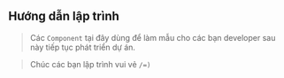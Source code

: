 ## Hướng dẫn lập trình

> Các `Component` tại đây dùng để làm mẫu cho các bạn developer sau này tiếp tục phát triển dự án.

> Chúc các bạn lập trình vui vẻ `/=)`

